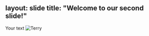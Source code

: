 layout: slide
title: "Welcome to our second slide!"
---
Your text
![Terry](https://i.kym-cdn.com/photos/images/original/000/283/624/217.jpg)
